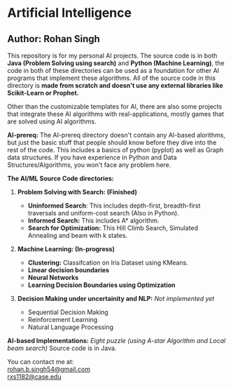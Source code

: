 # Artificial Intelligence
## Author: Rohan Singh

This repository is for my personal AI projects. The source code is in both **Java (Problem Solving using search)** and **Python (Machine Learning)**, the code in both of these directories can be used as a foundation for other AI programs that implement these algorithms. All of the source code in this directory is **made from scratch and doesn't use any external libraries like Scikit-Learn or Prophet.**

Other than the customizable templates for AI, there are also some projects that integrate these AI algorithms with real-applications, mostly games that are solved using AI algorithms.  

**AI-prereq:** The AI-prereq directory doesn't contain any AI-based alorithms, but just the basic stuff that people should know before they dive into the rest of the code. This includes a basics of python (pyplot) as well as Graph data structures. If you have experience in Python and Data Structures/Algorithms, you won't face any problem here.  

**The AI/ML Source Code directories:**  
1) **Problem Solving with Search: (Finished)**  
    - **Uninformed Search**: This includes depth-first, breadth-first traversals and uniform-cost search (Also in Python).  
    - **Informed Search:** This includes A* algorithm.    
    - **Search for Optimization:** This Hill Climb Search, Simulated Annealing and beam with k states.   
    
2) **Machine Learning: (In-progress)**    
    - **Clustering:**  Classifcation on Iris Dataset using KMeans.  
    - **Linear decision boundaries**  
    - **Neural Networks**  
    - **Learning Decision Boundaries using Optimization**  
  
3) **Decision Making under uncertainity and NLP:** *Not implemented yet*  
    - Sequential Decision Making  
    - Reinforcement Learning  
    - Natural Language Processing    
    
    
**AI-based Implementations:** *Eight puzzle (using A-star Algorithm and Local beam search)* Source code is in Java.  
    

You can contact me at:  
rohan.b.singh54@gmail.com  
rxs1182@case.edu  
